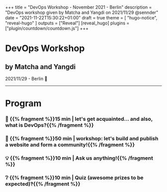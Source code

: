 +++
title = "DevOps Workshop - November 2021 - Berlin"
description = "DevOps workshop given by Matcha and Yangdi on 2021/11/29 @sennder"
date = "2021-11-22T15:30:22+01:00"
draft = true
theme = [ "hugo-notice", "reveal-hugo" ]
outputs = ["Reveal"]
[reveal_hugo]
plugins = ["plugin/countdown/countdown.js"]
+++

# DevOps Workshop
## by Matcha and Yangdi

2021/11/29 - Berlin 🐻

---

# Program

### 👋 {{% fragment %}}15 min | let's get acquainted... and also, what is DevOps?{{% /fragment %}}

### 👷 {{% fragment %}}50 min | workshop: let's build and publish a website and form a community!{{% /fragment %}}

### 💡 {{% fragment %}}10 min | Ask us anything!{{% /fragment %}}

### ❔ {{% fragment %}}10 min | Quiz (awesome prizes to be expected)‽{{% /fragment %}}
